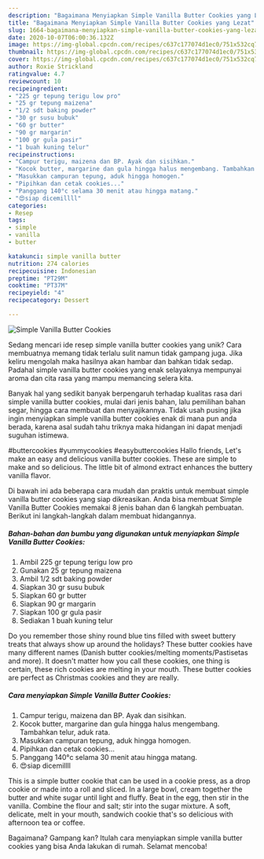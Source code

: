 ```yaml
---
description: "Bagaimana Menyiapkan Simple Vanilla Butter Cookies yang Lezat"
title: "Bagaimana Menyiapkan Simple Vanilla Butter Cookies yang Lezat"
slug: 1664-bagaimana-menyiapkan-simple-vanilla-butter-cookies-yang-lezat
date: 2020-10-07T06:00:36.132Z
image: https://img-global.cpcdn.com/recipes/c637c177074d1ec0/751x532cq70/simple-vanilla-butter-cookies-foto-resep-utama.jpg
thumbnail: https://img-global.cpcdn.com/recipes/c637c177074d1ec0/751x532cq70/simple-vanilla-butter-cookies-foto-resep-utama.jpg
cover: https://img-global.cpcdn.com/recipes/c637c177074d1ec0/751x532cq70/simple-vanilla-butter-cookies-foto-resep-utama.jpg
author: Roxie Strickland
ratingvalue: 4.7
reviewcount: 10
recipeingredient:
- "225 gr tepung terigu low pro"
- "25 gr tepung maizena"
- "1/2 sdt baking powder"
- "30 gr susu bubuk"
- "60 gr butter"
- "90 gr margarin"
- "100 gr gula pasir"
- "1 buah kuning telur"
recipeinstructions:
- "Campur terigu, maizena dan BP. Ayak dan sisihkan."
- "Kocok butter, margarine dan gula hingga halus mengembang. Tambahkan telur, aduk rata."
- "Masukkan campuran tepung, aduk hingga homogen."
- "Pipihkan dan cetak cookies..."
- "Panggang 140°c selama 30 menit atau hingga matang."
- "😍siap dicemillll"
categories:
- Resep
tags:
- simple
- vanilla
- butter

katakunci: simple vanilla butter 
nutrition: 274 calories
recipecuisine: Indonesian
preptime: "PT29M"
cooktime: "PT37M"
recipeyield: "4"
recipecategory: Dessert

---
```



![Simple Vanilla Butter Cookies](https://img-global.cpcdn.com/recipes/c637c177074d1ec0/751x532cq70/simple-vanilla-butter-cookies-foto-resep-utama.jpg)

Sedang mencari ide resep simple vanilla butter cookies yang unik? Cara membuatnya memang tidak terlalu sulit namun tidak gampang juga. Jika keliru mengolah maka hasilnya akan hambar dan bahkan tidak sedap. Padahal simple vanilla butter cookies yang enak selayaknya mempunyai aroma dan cita rasa yang mampu memancing selera kita.

Banyak hal yang sedikit banyak berpengaruh terhadap kualitas rasa dari simple vanilla butter cookies, mulai dari jenis bahan, lalu pemilihan bahan segar, hingga cara membuat dan menyajikannya. Tidak usah pusing jika ingin menyiapkan simple vanilla butter cookies enak di mana pun anda berada, karena asal sudah tahu triknya maka hidangan ini dapat menjadi suguhan istimewa.

#buttercookies #yummycookies #easybuttercookies Hallo friends, Let&#39;s make an easy and delicious vanilla butter cookies. These are simple to make and so delicious. The little bit of almond extract enhances the buttery vanilla flavor.


Di bawah ini ada beberapa cara mudah dan praktis untuk membuat simple vanilla butter cookies yang siap dikreasikan. Anda bisa membuat Simple Vanilla Butter Cookies memakai 8 jenis bahan dan 6 langkah pembuatan. Berikut ini langkah-langkah dalam membuat hidangannya.

<!--inarticleads1-->

##### Bahan-bahan dan bumbu yang digunakan untuk menyiapkan Simple Vanilla Butter Cookies:

1. Ambil 225 gr tepung terigu low pro
1. Gunakan 25 gr tepung maizena
1. Ambil 1/2 sdt baking powder
1. Siapkan 30 gr susu bubuk
1. Siapkan 60 gr butter
1. Siapkan 90 gr margarin
1. Siapkan 100 gr gula pasir
1. Sediakan 1 buah kuning telur


Do you remember those shiny round blue tins filled with sweet buttery treats that always show up around the holidays? These butter cookies have many different names (Danish butter cookies/melting moments/Pastisetas and more). It doesn&#39;t matter how you call these cookies, one thing is certain, these rich cookies are melting in your mouth. These butter cookies are perfect as Christmas cookies and they are really. 

<!--inarticleads2-->

##### Cara menyiapkan Simple Vanilla Butter Cookies:

1. Campur terigu, maizena dan BP. Ayak dan sisihkan.
1. Kocok butter, margarine dan gula hingga halus mengembang. Tambahkan telur, aduk rata.
1. Masukkan campuran tepung, aduk hingga homogen.
1. Pipihkan dan cetak cookies...
1. Panggang 140°c selama 30 menit atau hingga matang.
1. 😍siap dicemillll


This is a simple butter cookie that can be used in a cookie press, as a drop cookie or made into a roll and sliced. In a large bowl, cream together the butter and white sugar until light and fluffy. Beat in the egg, then stir in the vanilla. Combine the flour and salt; stir into the sugar mixture. A soft, delicate, melt in your mouth, sandwich cookie that&#39;s so delicious with afternoon tea or coffee. 

Bagaimana? Gampang kan? Itulah cara menyiapkan simple vanilla butter cookies yang bisa Anda lakukan di rumah. Selamat mencoba!
